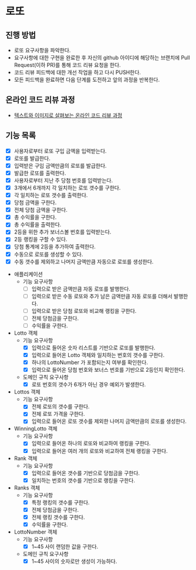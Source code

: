 # 로또
## 진행 방법
* 로또 요구사항을 파악한다.
* 요구사항에 대한 구현을 완료한 후 자신의 github 아이디에 해당하는 브랜치에 Pull Request(이하 PR)를 통해 코드 리뷰 요청을 한다.
* 코드 리뷰 피드백에 대한 개선 작업을 하고 다시 PUSH한다.
* 모든 피드백을 완료하면 다음 단계를 도전하고 앞의 과정을 반복한다.

## 온라인 코드 리뷰 과정
* [텍스트와 이미지로 살펴보는 온라인 코드 리뷰 과정](https://github.com/next-step/nextstep-docs/tree/master/codereview)

## 기능 목록 
- [x] 사용자로부터 로또 구입 금액을 입력받는다.
- [x] 로또를 발급한다.
- [x] 입력받은 구임 금액만큼의 로또를 발급한다. 
- [x] 발급한 로또를 출력한다.
- [x] 사용자로부터 지난 주 당첨 번호를 입력받는다. 
- [x] 3개에서 6개까지 각 일치하는 로또 갯수를 구한다.
- [x] 각 일치하는 로또 갯수를 출력한다.
- [x] 당첨 금액을 구한다.
- [x] 전체 당첨 금액을 구한다.
- [x] 총 수익률을 구한다.
- [x] 총 수익률을 출력한다. 
- [x] 2등을 위한 추가 보너스볼 번호를 입력받는다. 
- [x] 2등 랭킹을 구할 수 있다. 
- [x] 당첨 통계에 2등을 추가하여 출력한다. 
- [x] 수동으로 로또를 생성할 수 있다.
- [x] 수동 갯수를 제외하고 나머지 금액만큼 자동으로 로또를 생성한다.

- 애플리케이션
  - 기능 요구사항 
    - [ ] 입력으로 받은 금액만큼 자동 로또를 발행한다. 
    - [ ] 입력으로 받은 수동 로또와 추가 남은 금액만큼 자동 로또를 더해서 발행한다.
    - [ ] 입력으로 받은 당첨 로또와 비교해 랭킹을 구한다. 
    - [ ] 전체 당첨금을 구한다. 
    - [ ] 수익률을 구한다. 
- Lotto 객체
  - 기능 요구사항 
    - [x] 입력으로 들어온 숫자 리스트를 기반으로 로또를 발행한다.
    - [x] 입력으로 들어온 Lotto 객체와 일치하는 번호의 갯수를 구한다. 
    - [x] 하나의 LottoNumber 가 포함되는지 여부를 확인한다. 
    - [x] 입력으로 들어온 당첨 번호와 보너스 번호를 기반으로 2등인지 확인한다. 
  - 도메인 규칙 요구사항 
    - [x] 로또 번호의 갯수가 6개가 아닌 경우 예외가 발생한다. 
- Lottos 객체 
  - 기능 요구사항 
    - [x] 전체 로또의 갯수를 구한다. 
    - [x] 전체 로또 가격을 구한다. 
    - [x] 입력으로 들어온 로또 갯수를 제외한 나머지 금액만큼의 로또를 생성한다.
- WinningLotto 객체 
  - 기능 요구사항 
    - [x] 입력으로 들어온 하나의 로또와 비교하여 랭킹을 구한다. 
    - [x] 입력으로 들어온 여러 개의 로또와 비교하여 전체 랭킹을 구한다. 
- Rank 객체 
  - 기능 요구사항 
    - [x] 입력으로 들어온 갯수를 기반으로 당첨금을 구한다. 
    - [x] 일치하는 번호의 갯수를 기반으로 랭킹을 구한다. 
- Ranks 객체 
  - 기능 요구사항 
    - [x] 특정 랭킹의 갯수를 구한다. 
    - [x] 전체 당첨금을 구한다. 
    - [x] 전체 랭킹 갯수를 구한다. 
    - [x] 수익률을 구한다. 
- LottoNumber 객체 
  - 기능 요구사항 
    - [x] 1~45 사이 랜덤한 값을 구한다.
  - 도메인 규칙 요구사항 
    - [x] 1~45 사이의 숫자로만 생성이 가능하다. 